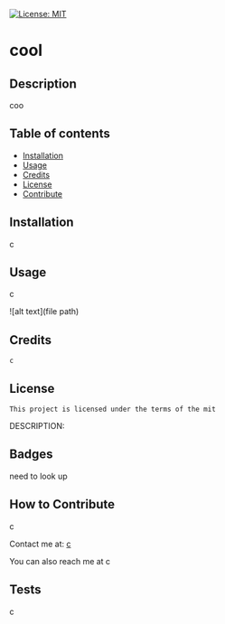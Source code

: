 [![License: MIT](https://img.shields.io/badge/License-MIT-yellow.svg)](https://opensource.org/licenses/MIT)
   # cool

   ## Description
   
   coo
   
   ## Table of contents
   
   - [Installation](#installation)
   - [Usage](#usage)
   - [Credits](#credits)
   - [License](#license)
   - [Contribute](#how-to-contribute)
   
   
   ## Installation
   c
   
   ## Usage
   
  c
   
  
   
   ![alt text](file path)
   
   ## Credits
   
    c

   ## License 
   
    This project is licensed under the terms of the mit

   DESCRIPTION: 
   
   ## Badges
   need to look up
   
   ## How to Contribute
   c
   
   Contact me at: [c](c)
   
   You can also reach me at c
   
   ## Tests
   
   c